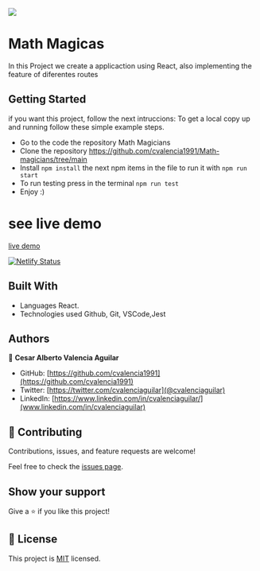 ![](https://img.shields.io/badge/Microverse-blueviolet)

# Math Magicas

In this Project we create  a applicaction using React, also implementing the feature of diferentes routes

## Getting Started

if you want this project, follow the next intruccions:
To get a local copy up and running follow these simple example steps.

 - Go to the code the repository Math Magicians
 - Clone the repository https://github.com/cvalencia1991/Math-magicians/tree/main
 - Install `npm install` the next npm items in the file to run it with `npm run start`
 - To run testing press in the terminal `npm run test`
 - Enjoy :)

# see live demo
[live demo](https://cvalencia1991.github.io/Math-magicians/)

[![Netlify Status](https://api.netlify.com/api/v1/badges/aa283b2c-9c42-4ef3-95ec-9d17ce2a45b3/deploy-status)](https://app.netlify.com/sites/math-magicias/deploys)

## Built With

- Languages React.
- Technologies used Github, Git, VSCode,Jest

## Authors

👤 **Cesar Alberto Valencia Aguilar**

- GitHub: [https://github.com/cvalencia1991](https://github.com/cvalencia1991)
- Twitter: [https://twitter.com/cvalenciaguilar](@cvalenciaguilar)
- LinkedIn: [https://www.linkedin.com/in/cvalenciaguilar/](www.linkedin.com/in/cvalenciaguilar)

## 🤝 Contributing

Contributions, issues, and feature requests are welcome!

Feel free to check the [issues page](https://github.com/cvalencia1991/Math-magicians/issues).

## Show your support

Give a ⭐️ if you like this project!


## 📝 License

This project is [MIT](./LICENSE) licensed.
